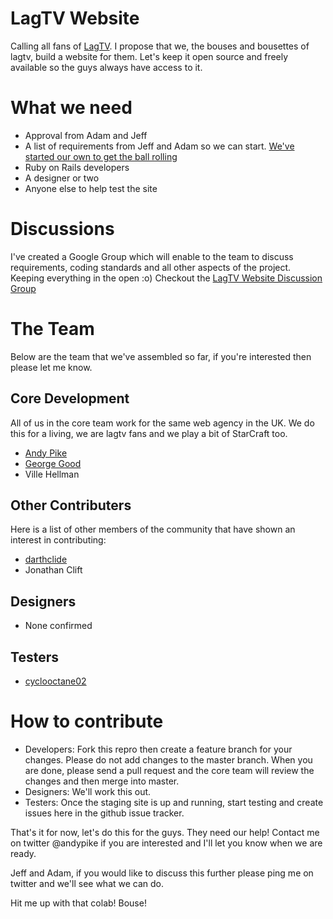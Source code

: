 LagTV Website
=============

Calling all fans of [LagTV](http://www.youtube.com/user/LifesAGlitchTV). I propose that we, the bouses and bousettes of lagtv, build a website for them. Let's keep it open source and freely available so the guys always have access to it.

What we need
============

* Approval from Adam and Jeff
* A list of requirements from Jeff and Adam so we can start. [We've started our own to get the ball rolling](http://github.com/andypike/lagtv/wiki/Requirements)
* Ruby on Rails developers
* A designer or two
* Anyone else to help test the site

Discussions
===========

I've created a Google Group which will enable to the team to discuss requirements, coding standards and all other aspects of the project. Keeping everything in the open :o) Checkout the [LagTV Website Discussion Group](http://groups.google.com/group/lagtv-website?hl=en)

The Team
========

Below are the team that we've assembled so far, if you're interested then please let me know. 

Core Development
----------------

All of us in the core team work for the same web agency in the UK. We do this for a living, we are lagtv fans and we play a bit of StarCraft too.

* [Andy Pike](https://twitter.com/#!/andypike)
* [George Good](https://twitter.com/#!/george_good)
* Ville Hellman

Other Contributers
------------------

Here is a list of other members of the community that have shown an interest in contributing:

* [darthclide](http://www.youtube.com/darthclide)
* Jonathan Clift

Designers
---------

* None confirmed

Testers
-------

* [cyclooctane02](http://www.youtube.com/cyclooctane02)


How to contribute
=================

* Developers: Fork this repro then create a feature branch for your changes. Please do not add changes to the master branch. When you are done, please send a pull request and the core team will review the changes and then merge into master.
* Designers: We'll work this out.
* Testers: Once the staging site is up and running, start testing and create issues here in the github issue tracker.



That's it for now, let's do this for the guys. They need our help! Contact me on twitter @andypike if you are interested and I'll let you know when we are ready.

Jeff and Adam, if you would like to discuss this further please ping me on twitter and we'll see what we can do. 

Hit me up with that colab! Bouse!